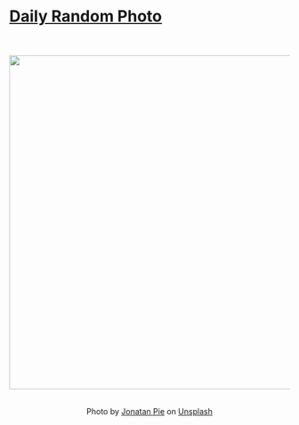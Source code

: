 # [Daily Random Photo](https://www.dailyrandomphoto.com/)

<div align="center">
  <br>
  <br>
  <a href="https://www.dailyrandomphoto.com/p/2025/2025-10-12/"><img src="https://images.unsplash.com/photo-1758461484955-0f478989ac0f?crop=entropy&cs=tinysrgb&fit=max&fm=jpg&ixid=M3w3NzUwOHwwfDF8cmFuZG9tfHx8fHx8fHx8MTc2MDIyOTkzMHw&ixlib=rb-4.1.0&q=80&w=1080" width="600px"></a>
  <br>
  <br>
  <p class="has-text-grey">Photo by <a href="https://unsplash.com/@r3dmax?utm_source=Daily%20Random%20Photo&amp;utm_medium=referral" target="_blank" rel="noopener noreferrer">Jonatan Pie</a> on <a href="https://unsplash.com/photos/green-mountains-overlook-braided-river-delta-SM8jExbuRc4?utm_source=Daily%20Random%20Photo&amp;utm_medium=referral" target="_blank" rel="noopener noreferrer">Unsplash</a></p>
</div>
